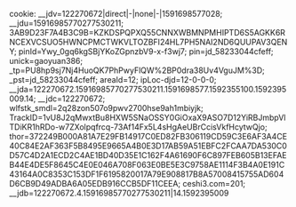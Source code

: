 cookie: __jdv=122270672|direct|-|none|-|1591698577028; __jdu=15916985770277530211; 3AB9D23F7A4B3C9B=KZKDSPQPXQ55CNNXWBMNPMHIPTD6S5AGKK6RNCEXVCSUO5HWNCPMCTWKVLTOZBFI24HL7PH5NAI2ND6QUUPAV3QENY; pinId=Ywy_0gq6kgSBjYKoZGpnzbV9-x-f3wj7; pin=jd_58233044cfeff; unick=gaoyuan386; _tp=PU8hp9sj7Nj4HuoQK7PhPwyFlQW%2BP0dra38Uv4VguJM%3D; _pst=jd_58233044cfeff; areaId=12; ipLoc-djd=12-0-0-0; __jda=122270672.15916985770277530211.1591698577.1592355100.1592395009.14; __jdc=122270672; wlfstk_smdl=2q28zon507o9pwv2700hse9ah1mbiyjk; TrackID=1vU8J2qMwxtBu8HXW5SNaOSSY0GiOxaX9ASO7D12YiRBJmbpVlTDiKR1hRDo-w7ZXolpqfrcq-73Af14Fx5L4sHgAeUBrCcisVkfHcytwQjo; thor=372249B000A81A7E29FB14917C0ED82FB306119CD59C3E6AF3A4CE40C84E2AF363F5B8495E9665A4B0E3D17AB59A51EBFC2FCAA7DA530C0D57C4D2A1ECD2C4AE1BD40D35E1C162F4A61690F6C897FEB605B13EFAEB44E4DE5F8645C4E0E046A708F063E0BE5E3C9758AE1114F3B4A0E191C43164A0C8353C153DF1F6195820017A79E908817B8A57008415755AD604D6CB9D49ADBA6A05EDB916CCB5DF11CEEA; ceshi3.com=201; __jdb=122270672.4.15916985770277530211|14.1592395009
